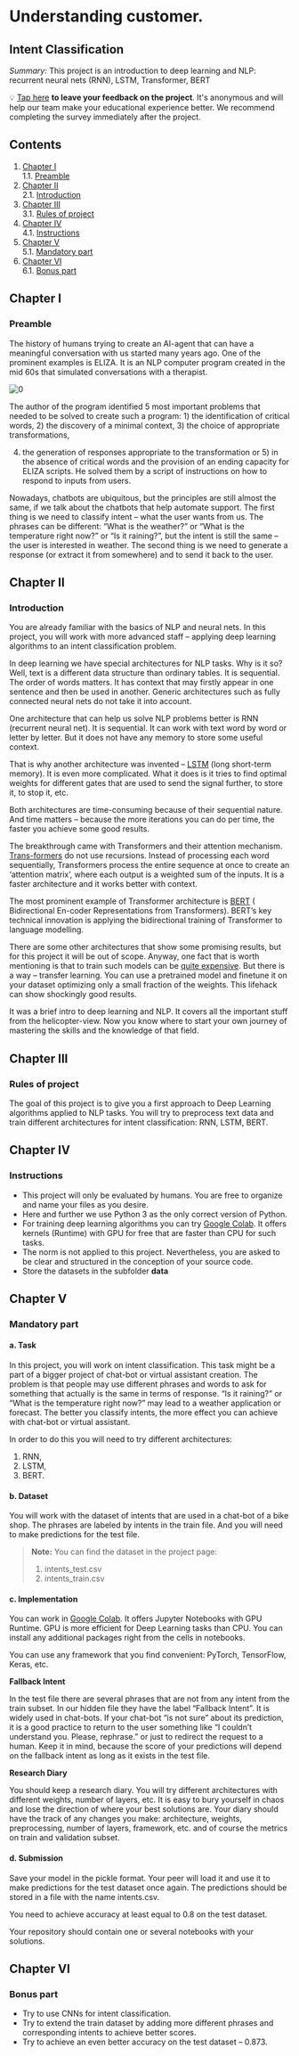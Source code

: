 # Understanding customer.

## Intent Classification

_Summary:_ This project is an introduction to deep learning and NLP: recurrent neural nets (RNN), LSTM, Transformer,
BERT

💡 [Tap here](https://new.oprosso.net/p/4cb31ec3f47a4596bc758ea1861fb624) **to leave your feedback on the project**. It's anonymous and will help our team make your educational experience better. We recommend completing the survey immediately after the project.

## Contents

1. [Chapter I](#chapter-i) \
   1.1. [Preamble](#preamble)
2. [Chapter II](#chapter-ii) \
   2.1. [Introduction](#introduction)
3. [Chapter III](#chapter-iii) \
   3.1. [Rules of project](#rules-of-project)
4. [Chapter IV](#chapter-iv) \
   4.1. [Instructions](#instructions)
5. [Chapter V](#chapter-v) \
   5.1. [Mandatory part](#mandatory-part)
6. [Chapter VI](#chapter-vi) \
   6.1. [Bonus part](#bonus-part)

## Chapter I

### Preamble

The history of humans trying to create an AI-agent that can have a meaningful conversation with us started many years
ago. One of the prominent examples is ELIZA. It is an NLP computer program created in the mid 60s that simulated
conversations with a therapist.

![0](./misc/images/0.png)

The author of the program identified 5 most important problems that needed to be solved to create such a program: 1) the
identification of critical words, 2) the discovery of a minimal context, 3) the choice of appropriate transformations,

4) the generation of responses appropriate to the transformation or 5) in the absence of critical words and the
   provision of an ending capacity for ELIZA scripts. He solved them by a script of instructions on how to respond to
   inputs from users.

Nowadays, chatbots are ubiquitous, but the principles are still almost the same, if we talk about the chatbots that help
automate support. The first thing is we need to classify intent – what the user wants from us. The phrases can be
different: “What is the weather?” or “What is the temperature right now?” or “Is it raining?”, but the intent is still
the same – the user is interested in weather. The second thing is we need to generate a response
(or extract it from somewhere) and to send it back to the user.

## Chapter II

### Introduction

You are already familiar with the basics of NLP and neural nets. In this project, you will work with more advanced staff
– applying deep learning algorithms to an intent classification problem.

In deep learning we have special architectures for NLP tasks. Why is it so? Well, text is a different data structure
than ordinary tables. It is sequential. The order of words matters. It has context that may firstly appear in one
sentence and then be used in another. Generic architectures such as fully connected neural nets do not take it into
account.

One architecture that can help us solve NLP problems better is RNN (recurrent neural net). It is sequential. It can work
with text word by word or letter by letter. But it does not have any memory to store some useful context.

That is why another architecture was invented – [LSTM](https://colah.github.io/posts/2015-08-Understanding-LSTMs/) (long
short-term memory). It is even more complicated. What it does is it tries to find optimal weights for different gates
that are used to send the signal further, to store it, to stop it, etc.

Both architectures are time-consuming because of their sequential nature. And time matters – because the more iterations
you can do per time, the faster you achieve some good results.

The breakthrough came with Transformers and their attention
mechanism. [Trans-formers](https://medium.com/mlearning-ai/long-short-term-memory-networks-are-dying-whats-replacing-it-5ff3a99399fe)
do not use recursions. Instead of processing each word sequentially, Transformers process the entire sequence at once to
create an ‘attention matrix’, where each output is a weighted sum of the inputs. It is a faster architecture and it
works better with context.

The most prominent example of Transformer architecture is [BERT](https://jalammar.github.io/illustrated-bert/) (
Bidirectional En-coder Representations from Transformers). BERT’s key technical innovation is applying the bidirectional
training of Transformer to language modelling.

There are some other architectures that show some promising results, but for this project it will be out of scope.
Anyway, one fact that is worth mentioning is that to train such models can
be [quite expensive](https://syncedreview.com/2019/06/27/the-staggering-cost-of-training-sota-ai-models/). But there is
a way – transfer learning. You can use a pretrained model and finetune it on your dataset optimizing only a small
fraction of the weights. This lifehack can show shockingly good results.

It was a brief intro to deep learning and NLP. It covers all the important stuff from the helicopter-view. Now you know
where to start your own journey of mastering the skills and the knowledge of that field.

## Chapter III

### Rules of project

The goal of this project is to give you a first approach to Deep Learning algorithms applied to NLP tasks. You will try
to preprocess text data and train different architectures for intent classification: RNN, LSTM, BERT.

## Chapter IV

### Instructions

* This project will only be evaluated by humans. You are free to organize and name your files as you desire.
* Here and further we use Python 3 as the only correct version of Python.
* For training deep learning algorithms you can try [Google Colab](https://colab.research.google.com/). It offers
  kernels
  (Runtime) with GPU for free that are faster than CPU for such tasks.
* The norm is not applied to this project. Nevertheless, you are asked to be clear and structured in the conception of
  your source code.
* Store the datasets in the subfolder **data**

## Chapter V

### Mandatory part

#### a. Task

In this project, you will work on intent classification. This task might be a part of a bigger project of chat-bot or
virtual assistant creation. The problem is that people may use different phrases and words to ask for something that
actually is the same in terms of response. “Is it raining?” or “What is the temperature right now?” may lead to a
weather application or forecast. The better you classify intents, the more effect you can achieve with chat-bot or
virtual assistant.

In order to do this you will need to try different architectures:

1. RNN,
2. LSTM,
3. BERT.

#### b. Dataset

You will work with the dataset of intents that are used in a chat-bot of a bike shop. The phrases are labeled by intents
in the train file. And you will need to make predictions for the test file.

> **Note:** You can find the dataset in the project page:
> 1. intents_test.csv
> 2. intents_train.csv

#### c. Implementation

You can work in [Google Colab](https://colab.research.google.com/). It offers Jupyter Notebooks with GPU Runtime. GPU is
more efficient for Deep Learning tasks than CPU. You can install any additional packages right from the cells in
notebooks.

You can use any framework that you find convenient: PyTorch, TensorFlow, Keras, etc.

**Fallback Intent**

In the test file there are several phrases that are not from any intent from the train subset. In our hidden file they
have the label “Fallback Intent”. It is widely used in chat-bots. If your chat-bot “is not sure” about its prediction,
it is a good practice to return to the user something like “I couldn’t understand you. Please, rephrase.” or just to
redirect the request to a human. Keep it in mind, because the score of your predictions will depend on the fallback
intent as long as it exists in the test file.

**Research Diary**

You should keep a research diary. You will try different architectures with different weights, number of layers, etc. It
is easy to bury yourself in chaos and lose the direction of where your best solutions are. Your diary should have the
track of any changes you make: architecture, weights, preprocessing, number of layers, framework, etc. and of course the
metrics on train and validation subset.

#### d. Submission

Save your model in the pickle format. Your peer will load it and use it to make predictions for the test dataset once
again. The predictions should be stored in a file with the name intents.csv.

You need to achieve accuracy at least equal to 0.8 on the test dataset.

Your repository should contain one or several notebooks with your solutions.

## Chapter VI

### Bonus part

* Try to use CNNs for intent classification.
* Try to extend the train dataset by adding more different phrases and corresponding intents to achieve better scores.
* Try to achieve an even better accuracy on the test dataset – 0.873.
